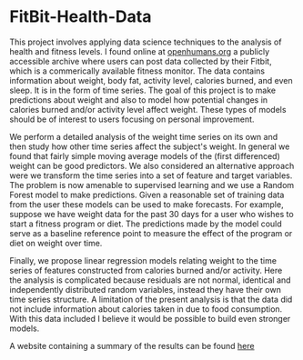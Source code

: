 # FitBit-Health-Data
 
This project involves applying data science techniques to the analysis of health and fitness levels. 
I found online at <a href="https://www.openhumans.org">openhumans.org</a> a publicly accessible archive where users can post data collected by their Fitbit,
which is a commerically available fitness monitor. The data contains information about weight, body fat, activity level, calories burned, and even sleep. It is in
the form of time series. The goal of this project is to make predictions about weight and also to model how potential changes
in calories burned and/or activity level affect weight. These types of models should be of interest to users focusing on personal improvement.  

We perform a detailed analysis of the weight time series on its own and then study how other time series affect the 
subject's weight. In general we found that fairly simple moving average models of the (first differenced) weight can be good predictors. We also considered
an alternative approach were we transform the time series into a set of feature and target variables. The problem is now amenable to supervised learning and 
we use a Random Forest model to make predictions. Given a reasonable set of training data from the user these models can be used to make forecasts. For example,
suppose we have weight data for the past 30 days for a user who wishes to start a fitness program or diet. The predictions made by the model could serve as
a baseline reference point to measure the effect of the program or diet on weight over time. 

Finally, we propose linear regression models relating weight to the time series of features constructed from calories burned and/or activity. Here the analysis is complicated
because residuals are not normal, identical and independently distributed random variables, instead they have their own time series structure. 
A limitation of the present analysis is that the data did not include information about calories taken in due to food consumption. With this data included
I believe it would be possible to build even stronger models. 

A website containing a summary of the results can be found <a href="https://eling-fitness-project.herokuapp.com/home">here </a>
